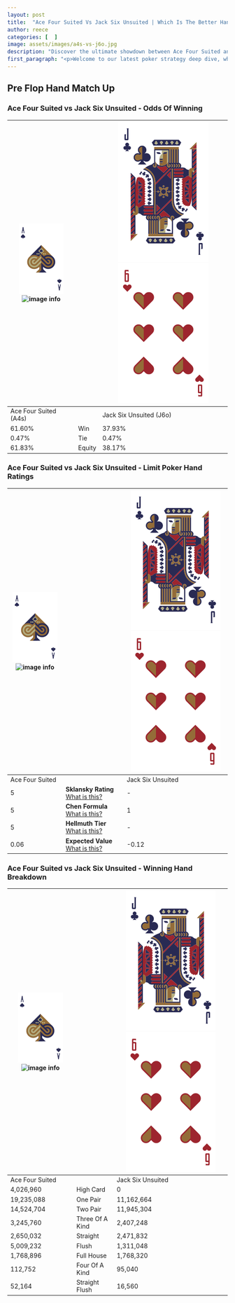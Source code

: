 ```yaml
---
layout: post
title:  "Ace Four Suited Vs Jack Six Unsuited | Which Is The Better Hand In Poker? A Complete Guide"
author: reece
categories: [  ]
image: assets/images/a4s-vs-j6o.jpg
description: "Discover the ultimate showdown between Ace Four Suited and Jack Six Unsuited in poker! Uncover the odds, strategies, and scenarios where one hand triumphs over the other. Get ready to up your poker game with this thrilling analysis."
first_paragraph: "<p>Welcome to our latest poker strategy deep dive, where we're pitting two distinct hands against each other in a high-stakes showdown: Ace Four Suited vs Jack Six Unsuited.</p><p>In the dynamic world of poker, every decision counts, and knowing which hand holds the upper hand is key to your success at the table.</p><p>In this article, we'll dissect these two hands, explore the scenarios where one dominates the other, and equip you with the knowledge to make strategic choices that can tip the odds in your favor.</p><p>Get ready to unravel the intriguing dynamics of these poker hands and elevate your game to new heights.</p>"
---
```




[comment]: # (sp0)

## Pre Flop Hand Match Up

<div class="table hand-ratings" markdown="1"> 



### Ace Four Suited vs Jack Six Unsuited - Odds Of Winning


    
| ![image info](assets/images/hand1/A.png) ![image info](assets/images/hand1/4s.png) |  | ![image info](assets/images/hand2/J.png) ![image info](assets/images/hand2/6o.png) |
| -------- | -------- | -------- |
| Ace Four Suited (A4s) |  | Jack Six Unsuited (J6o) |
| 61.60% | Win | 37.93% |
| 0.47% | Tie | 0.47% |
| 61.83% | Equity | 38.17% |




[comment]: # (sp1)



### Ace Four Suited vs Jack Six Unsuited - Limit Poker Hand Ratings


    
| ![image info](assets/images/hand1/A.png) ![image info](assets/images/hand1/4s.png) |  | ![image info](assets/images/hand2/J.png) ![image info](assets/images/hand2/6o.png) |
| -------- | -------- | -------- |
| Ace Four Suited |  | Jack Six Unsuited |
| 5 | **Sklansky Rating** [What is this?](/sklansky-rating-explained) | - |
| 5 | **Chen Formula** [What is this?](/chen-formula-explained) | 1 |
| 5 | **Hellmuth Tier** [What is this?](/Hellmuth-tier-explained) | - |
| 0.06 | **Expected Value** [What is this?](/expected-value-explained) | -0.12 |




[comment]: # (sp2)



### Ace Four Suited vs Jack Six Unsuited - Winning Hand Breakdown


    
| ![image info](assets/images/hand1/A.png) ![image info](assets/images/hand1/4s.png) |  | ![image info](assets/images/hand2/J.png) ![image info](assets/images/hand2/6o.png) |
| -------- | -------- | -------- |
| Ace Four Suited |  | Jack Six Unsuited |
| 4,026,960 | High Card | 0 |
| 19,235,088 | One Pair | 11,162,664 |
| 14,524,704 | Two Pair | 11,945,304 |
| 3,245,760 | Three Of A Kind | 2,407,248 |
| 2,650,032 | Straight | 2,471,832 |
| 5,009,232 | Flush | 1,311,048 |
| 1,768,896 | Full House | 1,768,320 |
| 112,752 | Four Of A Kind | 95,040 |
| 52,164 | Straight Flush | 16,560 |




[comment]: # (sp3)



</div>

[comment]: # (sp4)



[comment]: # (sp5)

